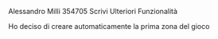 Alessandro Milli 354705
Scrivi Ulteriori Funzionalità

Ho deciso di creare automaticamente la prima zona del gioco